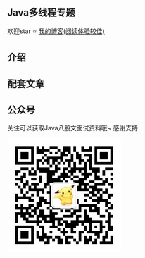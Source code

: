 ## Java多线程专题

欢迎star ⭐️  [我的博客(阅读体验较佳)](https://www.qiuchenglei.top)

## 介绍



## 配套文章

## 公众号

关注可以获取Java八股文面试资料哦~ 感谢支持

![](./wx.jpg)

